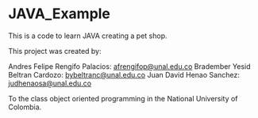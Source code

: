 # JAVA_Example
This is a code to learn JAVA creating a pet shop.

This project was created by:

Andres Felipe Rengifo Palacios: afrengifop@unal.edu.co Bradember Yesid Beltran Cardozo: bybeltranc@unal.edu.co Juan David Henao Sanchez: judhenaosa@unal.edu.co

To the class object oriented programming in the National University of Colombia.
